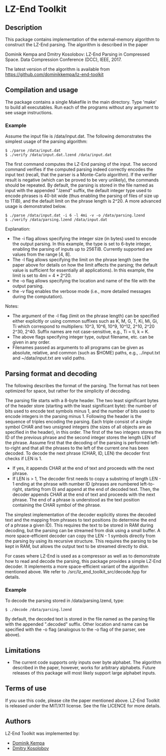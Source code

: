 LZ-End Toolkit
==============


Description
-----------

This package contains implementation of the external-memory
algorithm to construct the LZ-End parsing. The algorithm is
described in the paper

  Dominik Kempa and Dmitry Kosolobov:
  LZ-End Parsing in Compressed Space.
  Data Compression Conference (DCC), IEEE, 2017.

The latest version of the algorithm is available from
https://github.com/dominikkempa/lz-end-toolkit



Compilation and usage
---------------------

The package contains a single Makefile in the main directory.
Type 'make' to build all executables. Run each of the programs
without any argument to see usage instructions.

### Example

Assume the input file is /data/input.dat. The following
demonstrates the simplest usage of the parsing algorithm:

    $ ./parse /data/input.dat
    $ ./verify /data/input.dat.lzend /data/input.dat

The first command computes the LZ-End parsing of the input.
The second command verifies if the computed parsing indeed
correctly encodes the input text (recall, that the parser
is a Monte-Carlo algorithm). If the verifier result is
negative (which can be proved to be very unlikely), the
commands should be repeated. By default, the parsing is
stored in the file named as input with the appended ".lzend"
suffix, the default integer type used to encode phrases
is 40-bit wide (thus enabling the parsing of files of size
up to 1TiB), and the default limit on the phrase length is
2^20. A more advanced usage is demonstrated below.

    $ ./parse /data/input.dat -i 6 -l 4mi -v -o /data/parsing.lzend
    $ ./verify /data/parsing.lzend /data/input.dat

Explanation:

- The -i flag allows specifying the integer size (in bytes)
  used to encode the output parsing. In this example, the
  type is set to 6-byte integer, enabling the parsing of
  inputs up to 256TiB. Currently supported are values from
  the range [4, 8].
- The -l flag allows specifying the limit on the phrase
  length (see the paper above for details on how the limit
  affects the parsing; the default value is sufficient for
  essentially all applications). In this example, the limit
  is set to 4mi = 4 * 2^20.
- the -o flag allows specifying the location and name of
  the file with the output parsing.
- the -v flag enables the verbose mode (i.e., more detailed
  messages during the computation).

Notes:

- The argument of the -l flag (limit on the phrase length)
  can be specified either explicitly or using common suffixes
  such as K, M, G, T, Ki, Mi, Gi, Ti which correspond to
  multipliers: 10^3, 10^6, 10^9, 10^12, 2^10, 2^20 2^30, 2^40.
  Suffix names are not case-sensitive, e.g., Ti = ti, k = K.
- The above flags specifying integer type, output filename,
  etc. can be given in any order.
- Filenames passed as arguments to all programs can be given
  as absolute, relative, and common (such as $HOME) paths,
  e.g., ../input.txt and ~/data/input.txt are valid paths.



Parsing format and decoding
---------------------------

The following describes the format of the parsing. The
format has not been optimized for space, but rather for
the simplicity of decoding.

The parsing file starts with a 8-byte header. The two
least significant bytes of the header store (starting with
the least significant byte): the number of bits used to
encode text symbols minus 1, and the number of bits used
to encode integers in the parsing minus 1. Following the
header is the sequence of triples encoding the parsing.
Each triple consist of a single symbol CHAR and two unsigned
integers (the sizes of all objects are as specified in the
header), in this order. The first of the two integers
stores the ID of the previous phrase and the second integer
stores the length LEN of the phrase. Assume first that the
decoding of the parsing is performed left-to-right and that
all the phrases to the left of the current one has been
decoded. To decode the next phrase (CHAR, ID, LEN) the
decoder first checks if LEN is 1.

- If yes, it appends CHAR at the end of text and proceeds
  with the next phrase.
- If LEN is > 1, The decoder first needs to copy a substring
  of length LEN - 1 ending at the phrase with number ID
  (phrases are numbered left-to-right, starting from 0)
  and append at the end of decoded text. Then, the decoder
  appends CHAR at the end of text and proceeds with the next
  phrase. The end of a phrase is understood as the text
  position containing the CHAR symbol of the phrase.

The simplest implementation of the decoder explicitly
stores the decoded text and the mapping from phrases to
text positions (to determine the end of a phrase a given ID).
This requires the text to be stored in RAM during decoding,
but the parsing can be streamed from disk using a small
buffer. A more space-efficient decoder can copy the LEN - 1
symbols directly from the parsing by using its recursive
structure. This requires the parsing to be kept in RAM, but
allows the output text to be streamed directly to disk.

For cases where LZ-End is used as a compressor as well as
to demonstrate how to read and decode the parsing, this
package provides a simple LZ-End decoder. It implements
a more space-efficient variant of the algorithm mentioned
above. We refer to ./src/lz_end_toolkit_src/decode.hpp
for details.

### Example

To decode the parsing stored in /data/parsing.lzend, type:

    $ ./decode /data/parsing.lzend

By default, the decoded text is stored in the file named
as the parsing file with the appended ".decoded" suffix.
Other location and name can be specified with the -o flag
(analogous to the -o flag of the parser, see above).



Limitations
-----------

- The current code supports only inputs over byte alphabet.
  The algorithm described in the paper, however, works for
  arbitrary alphabets. Future releases of this package
  will most likely support large alphabet inputs.



Terms of use
------------

If you use this code, please cite the paper mentioned above.
LZ-End Toolkit is released under the MIT/X11 license. See
the file LICENCE for more details.



Authors
-------

LZ-End Toolkit was implemented by:

- [Dominik Kempa](https://scholar.google.com/citations?user=r0Kn9IUAAAAJ)
- [Dmitry Kosolobov](https://scholar.google.com/citations?user=L5boL7MAAAAJ)

